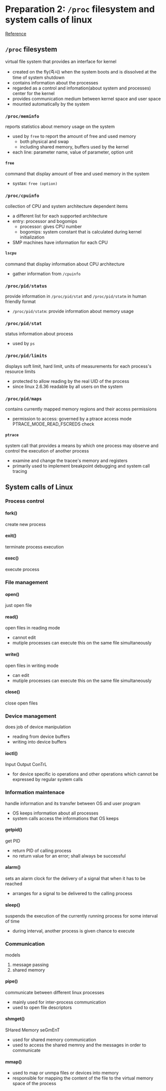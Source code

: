 # Preparation 2: `/proc` filesystem and system calls of linux

[Reference](https://man7.org/linux/man-pages/man5/proc.5.html)

## `/proc` filesystem

virtual file system that provides an interface for kernel

- created on the fly(즉시) when the system boots and is dissolved at the time of system shutdown
- contains information about the processes
- regarded as a control and infomation(about system and processes) center for the kernel
- provides communication medium between kernel space and user space
- mounted automatically by the system

### `/proc/meminfo`

reports statistics about memory usage on the system

- used by `free` to report the amount of free and used memory
	- both physical and swap
	- including shared memory, buffers used by the kernel
- each line: parameter name, value of parameter, option unit

#### `free`

command that display amount of free and used memory in the system

- systax: `free (option)`

### `/proc/cpuinfo`

collection of CPU and system architecture dependent items

- a different list for each supported architecture
- entry: processor and bogomips
	- processor: gives CPU number
	- bogomips: system constant that is calculated during kernel initialization
- SMP machines have information for each CPU

#### `lscpu`

command that display information about CPU architecture

- gather information from `/cpuinfo`

### `/proc/pid/status`

provide information in `/proc/pid/stat` and `/proc/pid/statm` in human friendly format

- `/proc/pid/statm`: provide information about memory usage

### `/proc/pid/stat`

status information about process

- used by `ps`

### `/proc/pid/limits`

displays soft limit, hard limit, units of measurements for each process's resource limits

- protected to allow reading by the real UID of the process
- since linux 2.6.36 readable by all users on the system

### `/proc/pid/maps`

contains currently mapped memory regions and their access permissions

- permission to access: governed by a ptrace access mode PTRACE_MODE_READ_FSCREDS check

#### `ptrace`

system call that provides a means by which one process may observe and control the execution of another process

- examine and change the tracee's memory and registers
- primarily used to implement breakpoint debugging and system call tracing

## System calls of Linux

### Process control

#### fork()

create new process

#### exit()

terminate process execution

#### exec()

execute process

### File management

#### open()

just open file

#### read()

open files in reading mode

- cannot edit
- mutiple processes can execute this on the same file simultaneously

#### write()

open files in writing mode

- can edit
- mutiple processes can execute this on the same file simultaneously

#### close()

close open files

### Device management

does job of device manipulation

- reading from device buffers
- writing into device buffers

#### ioctl()

Input Output ConTrL

- for device specific io operations and other operations which cannot be expressed by regular system calls

### Information maintenace

handle information and its transfer between OS and user program

- OS keeps information about all processes
- system calls access the informations that OS keeps

#### getpid()

get PID

- return PID of calling process
- no return value for an error; shall always be successful

#### alarm()

sets an alarm clock for the delivery of a signal that when it has to be reached

- arranges for a signal to be delivered to the calling process

#### sleep()

suspends the execution of the currently running process for some interval of time

- during interval, another process is given chance to execute

### Communication

models
1. message passing
2. shared memory

#### pipe()

communicate between different linux processes

- mainly used for inter-process communication
- used to open file descriptors

#### shmget()

SHared Memory seGmEnT

- used for shared memory communication
- used to access the shared memroy and the messages in order to communicate

#### mmap()

- used to map or unmpa files or devices into memory
- responsible for mapping the content of the file to the virtual memory space of the process